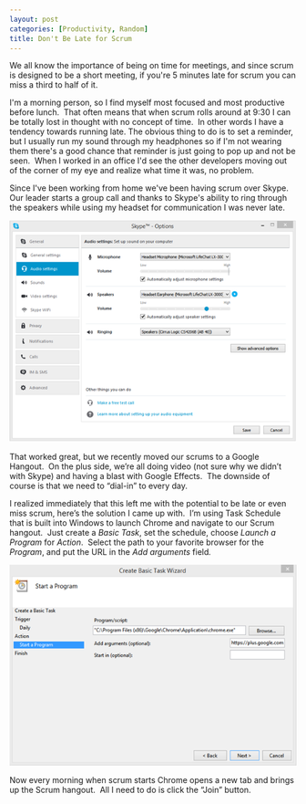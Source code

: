 ```yaml
---
layout: post
categories: [Productivity, Random]
title: Don't Be Late for Scrum
---
```

We all know the importance of being on time for meetings, and since scrum is designed to be a short meeting, if you're 5 minutes late for scrum you can miss a third to half of it.

I'm a morning person, so I find myself most focused and most productive before lunch.  That often means that when scrum rolls around at 9:30 I can be totally lost in thought with no concept of time. <!--more--> In other words I have a tendency towards running late.
The obvious thing to do is to set a reminder, but I usually run my sound through my headphones so if I'm not wearing them there's a good chance that reminder is just going to pop up and not be seen.  When I worked in an office I'd see the other developers moving out of the corner of my eye and realize what time it was, no problem.

Since I've been working from home we've been having scrum over Skype.  Our leader starts a group call and thanks to Skype's ability to ring through the speakers while using my headset for communication I was never late.

![skype settings image](/img/2015/image.png)


That worked great, but we recently moved our scrums to a Google Hangout.  On the plus side, we’re all doing video (not sure why we didn’t with Skype) and having a blast with Google Effects.  The downside of course is that we need to “dial-in” to every day.

I realized immediately that this left me with the potential to be late or even miss scrum, here’s the solution I came up with.  I’m using Task Schedule that is built into Windows to launch Chrome and navigate to our Scrum hangout.  Just create a <em>Basic Task</em>, set the schedule, choose <em>Launch a Program</em> for <em>Action</em>.  Select the path to your favorite browser for the <em>Program</em>, and put the URL in the <em>Add arguments </em>field<em>.</em>

![create task wizard](/img/2015/image_3.png)

Now every morning when scrum starts Chrome opens a new tab and brings up the Scrum hangout.  All I need to do is click the “Join” button.
